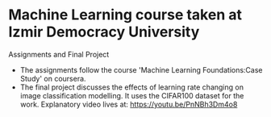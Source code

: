 # Machine Learning course taken at Izmir Democracy University          

Assignments and Final Project
- The assignments follow the course 'Machine Learning Foundations:Case Study' on coursera.
- The final project discusses the effects of learning rate changing on image classification modelling. It uses the CIFAR100 dataset for the work.
  Explanatory video lives at: https://youtu.be/PnNBh3Dm4o8 
  
  

